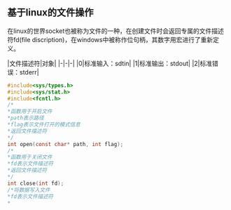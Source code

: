 ## 基于linux的文件操作
在linux的世界socket也被称为文件的一种，在创建文件时会返回专属的文件描述符fd(file discription)，在windows中被称作位句柄，其数字用宏进行了重新定义。

|文件描述符|对象|
|-|-|-|
|0|标准输入：sdtin|
|1|标准输出：stdout|
|2|标准错误：stderr|
```c
#include<sys/types.h>
#include<sys/stat.h>
#include<fcntl.h>
/*
*函数用于开启文件
*path表示路径
*flag表示文件打开的模式信息
*返回文件描述符
*/
int open(const char* path, int flag);
/*
*函数用于关闭文件
*fd表示文件描述符
*返回文件描述符
*/
int close(int fd);
/*将数据写入文件
*fd表示文件描述符
*
```



